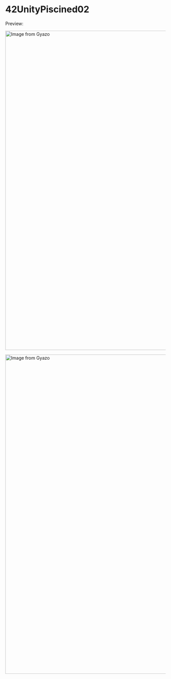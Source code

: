 # 42UnityPiscined02

Preview:

<a href="https://gyazo.com/7ff81856731cb5d632ece0e1449f4d68"><img src="https://i.gyazo.com/7ff81856731cb5d632ece0e1449f4d68.gif" alt="Image from Gyazo" width="1000"/></a>

<a href="https://gyazo.com/74ec1e90bbc2819ad6745871659582cd"><img src="https://i.gyazo.com/74ec1e90bbc2819ad6745871659582cd.gif" alt="Image from Gyazo" width="1000"/></a>
